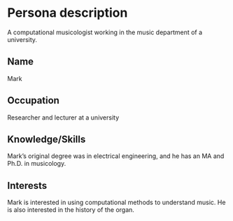 ---
---

# Persona description

A computational musicologist working in the music department of a university.

## Name

Mark

## Occupation

Researcher and lecturer at a university

## Knowledge/Skills

Mark’s original degree was in electrical engineering, and he has an MA and Ph.D. in musicology.

## Interests

Mark is interested in using computational methods to understand music.  He is also interested in the history of the organ.
